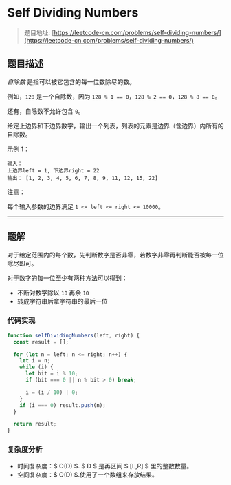 # Self Dividing Numbers

> 题目地址: [https://leetcode-cn.com/problems/self-dividing-numbers/](https://leetcode-cn.com/problems/self-dividing-numbers/)

## 题目描述

*自除数* 是指可以被它包含的每一位数除尽的数。

例如，`128` 是一个自除数，因为 `128 % 1 == 0`，`128 % 2 == 0`，`128 % 8 == 0`。

还有，自除数不允许包含 `0`。

给定上边界和下边界数字，输出一个列表，列表的元素是边界（含边界）内所有的自除数。

示例 1：

```
输入：
上边界left = 1, 下边界right = 22
输出： [1, 2, 3, 4, 5, 6, 7, 8, 9, 11, 12, 15, 22]
```

注意：

每个输入参数的边界满足 `1 <= left <= right <= 10000`。

------

## 题解

对于给定范围内的每个数，先判断数字是否非零，若数字非零再判断能否被每一位除尽即可。

对于数字的每一位至少有两种方法可以得到：

* 不断对数字除以 `10` 再余 `10`
* 转成字符串后拿字符串的最后一位

### 代码实现

```js
function selfDividingNumbers(left, right) {
  const result = [];

  for (let n = left; n <= right; n++) {
    let i = n;
    while (i) {
      let bit = i % 10;
      if (bit === 0 || n % bit > 0) break;

      i = (i / 10) | 0;
    }
    if (i === 0) result.push(n);
  }

  return result;
}
```

### 复杂度分析

* 时间复杂度：$ O(D) $. $ D $ 是再区间 $ [L,R] $ 里的整数数量。
* 空间复杂度：$ O(D) $.使用了一个数组来存放结果。
